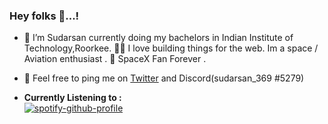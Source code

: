 ### Hey folks 👋...!

- 🔭 I’m Sudarsan currently doing my bachelors in Indian Institute of Technology,Roorkee.  👨‍🚀️ I love building things for the web. Im a space / Aviation enthusiast . 👾 SpaceX Fan Forever .
- 🌱 Feel free to ping me on [Twitter](https://twitter.com/SudarsanR14) and  Discord(sudarsan_369
#5279)

- **Currently Listening to :** 
<br>[![spotify-github-profile](https://spotify-github-profile.vercel.app/api/view?uid=31rmqn7cjkwrfkby3hdh3ityjlna&cover_image=false&theme=compact&show_offline=true&background_color=3e47c1)](https://spotify-github-profile.vercel.app/api/view?uid=31rmqn7cjkwrfkby3hdh3ityjlna&redirect=true)

